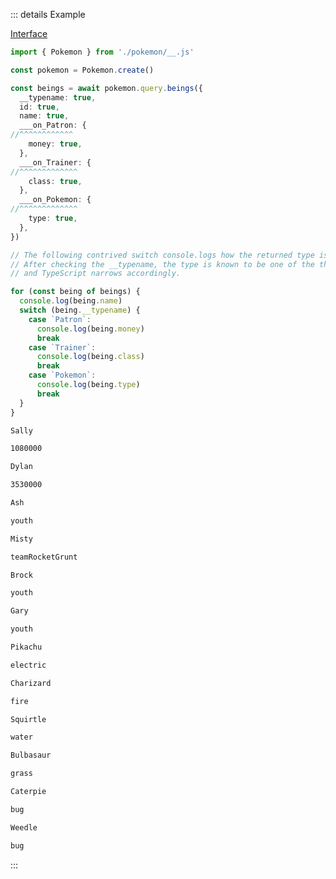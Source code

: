 ::: details Example

<div class="ExampleSnippet">
<a href="../../examples/generated/interface">Interface</a>

<!-- dprint-ignore-start -->
```ts twoslash
import { Pokemon } from './pokemon/__.js'

const pokemon = Pokemon.create()

const beings = await pokemon.query.beings({
  __typename: true,
  id: true,
  name: true,
  ___on_Patron: {
//^^^^^^^^^^^^
    money: true,
  },
  ___on_Trainer: {
//^^^^^^^^^^^^^
    class: true,
  },
  ___on_Pokemon: {
//^^^^^^^^^^^^^
    type: true,
  },
})

// The following contrived switch console.logs how the returned type is a discriminated union.
// After checking the __typename, the type is known to be one of the three possible types
// and TypeScript narrows accordingly.

for (const being of beings) {
  console.log(being.name)
  switch (being.__typename) {
    case `Patron`:
      console.log(being.money)
      break
    case `Trainer`:
      console.log(being.class)
      break
    case `Pokemon`:
      console.log(being.type)
      break
  }
}
```
<!-- dprint-ignore-end -->

<!-- dprint-ignore-start -->
```txt
Sally
```
<!-- dprint-ignore-end -->
<!-- dprint-ignore-start -->
```txt
1080000
```
<!-- dprint-ignore-end -->
<!-- dprint-ignore-start -->
```txt
Dylan
```
<!-- dprint-ignore-end -->
<!-- dprint-ignore-start -->
```txt
3530000
```
<!-- dprint-ignore-end -->
<!-- dprint-ignore-start -->
```txt
Ash
```
<!-- dprint-ignore-end -->
<!-- dprint-ignore-start -->
```txt
youth
```
<!-- dprint-ignore-end -->
<!-- dprint-ignore-start -->
```txt
Misty
```
<!-- dprint-ignore-end -->
<!-- dprint-ignore-start -->
```txt
teamRocketGrunt
```
<!-- dprint-ignore-end -->
<!-- dprint-ignore-start -->
```txt
Brock
```
<!-- dprint-ignore-end -->
<!-- dprint-ignore-start -->
```txt
youth
```
<!-- dprint-ignore-end -->
<!-- dprint-ignore-start -->
```txt
Gary
```
<!-- dprint-ignore-end -->
<!-- dprint-ignore-start -->
```txt
youth
```
<!-- dprint-ignore-end -->
<!-- dprint-ignore-start -->
```txt
Pikachu
```
<!-- dprint-ignore-end -->
<!-- dprint-ignore-start -->
```txt
electric
```
<!-- dprint-ignore-end -->
<!-- dprint-ignore-start -->
```txt
Charizard
```
<!-- dprint-ignore-end -->
<!-- dprint-ignore-start -->
```txt
fire
```
<!-- dprint-ignore-end -->
<!-- dprint-ignore-start -->
```txt
Squirtle
```
<!-- dprint-ignore-end -->
<!-- dprint-ignore-start -->
```txt
water
```
<!-- dprint-ignore-end -->
<!-- dprint-ignore-start -->
```txt
Bulbasaur
```
<!-- dprint-ignore-end -->
<!-- dprint-ignore-start -->
```txt
grass
```
<!-- dprint-ignore-end -->
<!-- dprint-ignore-start -->
```txt
Caterpie
```
<!-- dprint-ignore-end -->
<!-- dprint-ignore-start -->
```txt
bug
```
<!-- dprint-ignore-end -->
<!-- dprint-ignore-start -->
```txt
Weedle
```
<!-- dprint-ignore-end -->
<!-- dprint-ignore-start -->
```txt
bug
```
<!-- dprint-ignore-end -->

</div>
:::
